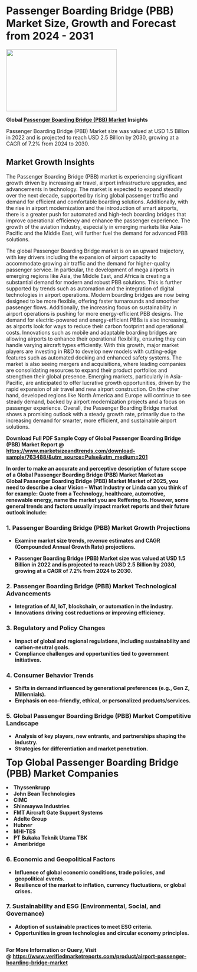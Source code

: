 <H1>Passenger Boarding Bridge (PBB) Market Size, Growth and Forecast from 2024 - 2031</H1><img class="aligncenter size-medium wp-image-584254" src="https://thirdeyenews.in/wp-content/uploads/2024/09/Global-Market-Research-300x168.jpeg" alt="" width="300" height="168" /><p><strong>Global&nbsp;<a href="https://www.marketsizeandtrends.com/download-sample/763488/&amp;utm_source=Pulse&amp;utm_medium=201">Passenger Boarding Bridge (PBB) Market</a> Insights</strong></p><p>Passenger Boarding Bridge (PBB) Market size was valued at USD 1.5 Billion in 2022 and is projected to reach USD 2.5 Billion by 2030, growing at a CAGR of 7.2% from 2024 to 2030.</p><p><h2>Market Growth Insights</h2> <p>The Passenger Boarding Bridge (PBB) market is experiencing significant growth driven by increasing air travel, airport infrastructure upgrades, and advancements in technology. The market is expected to expand steadily over the next decade, supported by rising global passenger traffic and demand for efficient and comfortable boarding solutions. Additionally, with the rise in airport modernization and the introduction of smart airports, there is a greater push for automated and high-tech boarding bridges that improve operational efficiency and enhance the passenger experience. The growth of the aviation industry, especially in emerging markets like Asia-Pacific and the Middle East, will further fuel the demand for advanced PBB solutions.</p> <p><strong></strong></p> <p>The global Passenger Boarding Bridge market is on an upward trajectory, with key drivers including the expansion of airport capacity to accommodate growing air traffic and the demand for higher-quality passenger service. In particular, the development of mega airports in emerging regions like Asia, the Middle East, and Africa is creating a substantial demand for modern and robust PBB solutions. This is further supported by trends such as automation and the integration of digital technologies in airport operations. Modern boarding bridges are now being designed to be more flexible, offering faster turnarounds and smoother passenger flows. Additionally, the increasing focus on sustainability in airport operations is pushing for more energy-efficient PBB designs. The demand for electric-powered and energy-efficient PBBs is also increasing, as airports look for ways to reduce their carbon footprint and operational costs. Innovations such as mobile and adaptable boarding bridges are allowing airports to enhance their operational flexibility, ensuring they can handle varying aircraft types efficiently. With this growth, major market players are investing in R&D to develop new models with cutting-edge features such as automated docking and enhanced safety systems. The market is also seeing mergers and acquisitions, where leading companies are consolidating resources to expand their product portfolios and strengthen their global presence. Emerging markets, particularly in Asia-Pacific, are anticipated to offer lucrative growth opportunities, driven by the rapid expansion of air travel and new airport construction. On the other hand, developed regions like North America and Europe will continue to see steady demand, backed by airport modernization projects and a focus on passenger experience. Overall, the Passenger Boarding Bridge market shows a promising outlook with a steady growth rate, primarily due to the increasing demand for smarter, more efficient, and sustainable airport solutions.</p> <p><strong></p><p><span class=""><strong>Download Full PDF Sample Copy of Global Passenger Boarding Bridge (PBB) Market Report</strong> @ <a href="https://www.marketsizeandtrends.com/download-sample/763488/&amp;utm_source=Pulse&amp;utm_medium=201" target="_blank">https://www.marketsizeandtrends.com/download-sample/763488/&amp;utm_source=Pulse&amp;utm_medium=201</a></span></p><p>In order to make an accurate and perceptive description of future scope of a Global&nbsp;Passenger Boarding Bridge (PBB) Market Market as Global&nbsp;Passenger Boarding Bridge (PBB) Market Market of 2025, you need to describe a clear Vision &ndash; What Industry or Linda can you think of for example: Quote from a Technology, healthcare, automotive, renewable energy, name the market you are Reffering to. However, some general trends and factors usually impact market reports and their future outlook include:</p><h3>1.&nbsp;<strong>Passenger Boarding Bridge (PBB) Market Growth Projections</strong></h3><ul><li>Examine market size trends, revenue estimates and CAGR (Compounded Annual Growth Rate) projections.</li><li><p>Passenger Boarding Bridge (PBB) Market size was valued at USD 1.5 Billion in 2022 and is projected to reach USD 2.5 Billion by 2030, growing at a CAGR of 7.2% from 2024 to 2030.</p></li></ul><h3>2.&nbsp;<strong>Passenger Boarding Bridge (PBB) Market Technological Advancements</strong></h3><ul><li>Integration of AI, IoT, blockchain, or automation in the industry.</li><li>Innovations driving cost reductions or improving efficiency.</li></ul><h3>3.&nbsp;<strong>Regulatory and Policy Changes</strong></h3><ul><li>Impact of global and regional regulations, including sustainability and carbon-neutral goals.</li><li>Compliance challenges and opportunities tied to government initiatives.</li></ul><h3>4.&nbsp;<strong>Consumer Behavior Trends</strong></h3><ul><li>Shifts in demand influenced by generational preferences (e.g., Gen Z, Millennials).</li><li>Emphasis on eco-friendly, ethical, or personalized products/services.</li></ul><h3>5.&nbsp;<strong>Global Passenger Boarding Bridge (PBB) Market Competitive Landscape</strong></h3><ul><li>Analysis of key players, new entrants, and partnerships shaping the industry.</li><li>Strategies for differentiation and market penetration.</li></ul><p data-pm-slice="1 1 []"><span style="color: inherit; font-family: inherit; font-size: 25px;">Top Global Passenger Boarding Bridge (PBB) Market Companies</span></p><div class="" data-test-id=""><p><li>Thyssenkrupp</li><li> John Bean Technologies</li><li> CIMC</li><li> Shinmaywa Industries</li><li> FMT Aircraft Gate Support Systems</li><li> Adelte Group</li><li> Hubner</li><li> MHI-TES</li><li> PT Bukaka Teknik Utama TBK</li><li> Ameribridge</li></p></div><h3>6.&nbsp;<strong>Economic and Geopolitical Factors</strong></h3><ul><li>Influence of global economic conditions, trade policies, and geopolitical events.</li><li>Resilience of the market to inflation, currency fluctuations, or global crises.</li></ul><h3>7.&nbsp;<strong>Sustainability and ESG (Environmental, Social, and Governance)</strong></h3><ul><li>Adoption of sustainable practices to meet ESG criteria.</li><li>Opportunities in green technologies and circular economy principles.</li></ul><h2><strong style="font-size: 14px;">For More Information or Query, Visit @&nbsp;</strong><a style="background-color: #ffffff; font-size: 14px;" href="https://www.marketsizeandtrends.com/report/passenger-boarding-bridge-pbb-market/" target="_blank">https://www.verifiedmarketreports.com/product/airport-passenger-boarding-bridge-market</a></h2>
